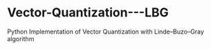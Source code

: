# Vector-Quantization---LBG
Python Implementation of Vector Quantization with Linde–Buzo–Gray algorithm
